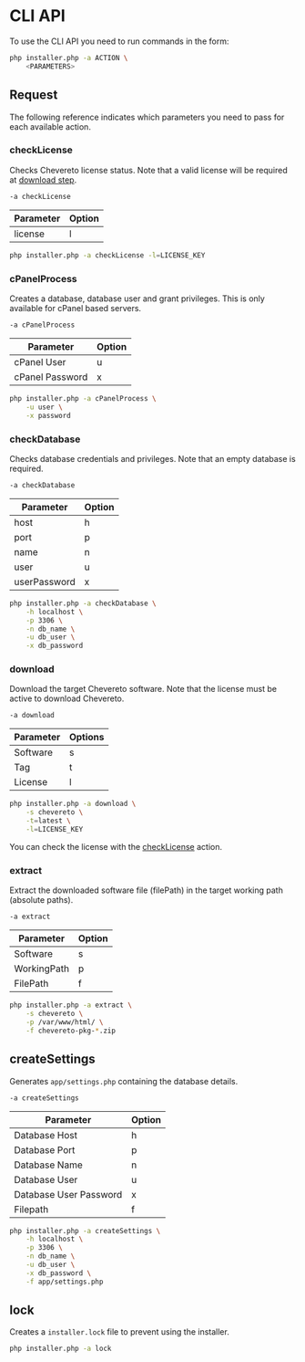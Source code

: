 # CLI API

To use the CLI API you need to run commands in the form:

```sh
php installer.php -a ACTION \
    <PARAMETERS>
```

## Request

The following reference indicates which parameters you need to pass for each available action.

### checkLicense

Checks Chevereto license status. Note that a valid license will be required at [download step](#download).

`-a checkLicense`

| Parameter | Option |
| --------- | ------ |
| license   | l      |

```sh
php installer.php -a checkLicense -l=LICENSE_KEY
```

### cPanelProcess

Creates a database, database user and grant privileges. This is only available for cPanel based servers.

`-a cPanelProcess`

| Parameter       | Option |
| --------------- | ------ |
| cPanel User     | u      |
| cPanel Password | x      |

```sh
php installer.php -a cPanelProcess \
    -u user \
    -x password
```

### checkDatabase

Checks database credentials and privileges. Note that an empty database is required.

`-a checkDatabase`

| Parameter    | Option |
| ------------ | ------ |
| host         | h      |
| port         | p      |
| name         | n      |
| user         | u      |
| userPassword | x      |

```sh
php installer.php -a checkDatabase \
    -h localhost \
    -p 3306 \
    -n db_name \
    -u db_user \
    -x db_password
```

### download

Download the target Chevereto software. Note that the license must be active to download Chevereto.

`-a download`

| Parameter | Options |
| --------- | ------- |
| Software  | s       |
| Tag       | t       |
| License   | l       |

```sh
php installer.php -a download \
    -s chevereto \
    -t=latest \
    -l=LICENSE_KEY
```

You can check the license with the [checkLicense](#checkLicense) action.

### extract

Extract the downloaded software file (filePath) in the target working path (absolute paths).

`-a extract`

| Parameter   | Option |
| ----------- | ------ |
| Software    | s      |
| WorkingPath | p      |
| FilePath    | f      |

```sh
php installer.php -a extract \
    -s chevereto \
    -p /var/www/html/ \
    -f chevereto-pkg-*.zip
```

## createSettings

Generates `app/settings.php` containing the database details.

`-a createSettings`

| Parameter              | Option |
| ---------------------- | ------ |
| Database Host          | h      |
| Database Port          | p      |
| Database Name          | n      |
| Database User          | u      |
| Database User Password | x      |
| Filepath               | f      |

```sh
php installer.php -a createSettings \
    -h localhost \
    -p 3306 \
    -n db_name \
    -u db_user \
    -x db_password \
    -f app/settings.php
```

## lock

Creates a `installer.lock` file to prevent using the installer.

```sh
php installer.php -a lock
```

